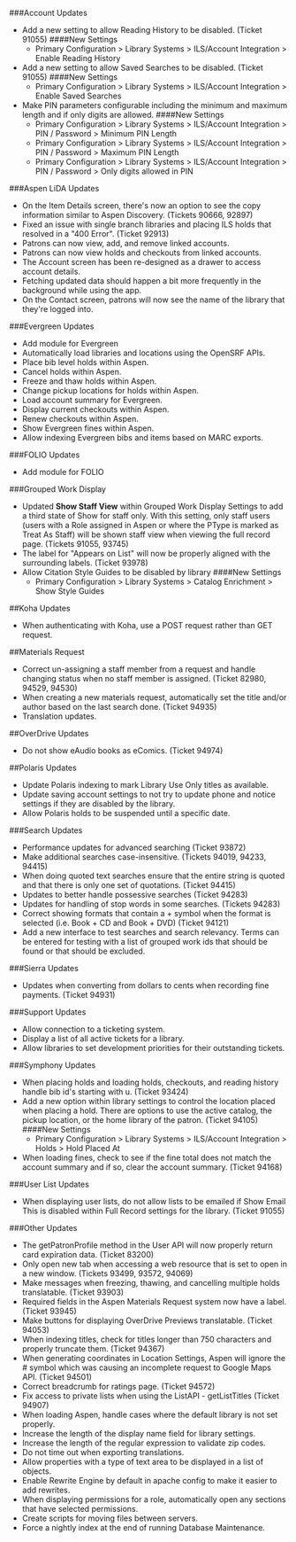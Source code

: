 ###Account Updates
- Add a new setting to allow Reading History to be disabled. (Ticket 91055)
  ####New Settings
    - Primary Configuration > Library Systems > ILS/Account Integration > Enable Reading History
- Add a new setting to allow Saved Searches to be disabled. (Ticket 91055)
  ####New Settings
  - Primary Configuration > Library Systems > ILS/Account Integration > Enable Saved Searches
- Make PIN parameters configurable including the minimum and maximum length and if only digits are allowed. 
  ####New Settings
  - Primary Configuration > Library Systems > ILS/Account Integration > PIN / Password > Minimum PIN Length
  - Primary Configuration > Library Systems > ILS/Account Integration > PIN / Password > Maximum PIN Length
  - Primary Configuration > Library Systems > ILS/Account Integration > PIN / Password > Only digits allowed in PIN

###Aspen LiDA Updates
- On the Item Details screen, there's now an option to see the copy information similar to Aspen Discovery. (Tickets 90666, 92897)
- Fixed an issue with single branch libraries and placing ILS holds that resolved in a "400 Error". (Ticket 92913)
- Patrons can now view, add, and remove linked accounts.
- Patrons can now view holds and checkouts from linked accounts.
- The Account screen has been re-designed as a drawer to access account details.
- Fetching updated data should happen a bit more frequently in the background while using the app.
- On the Contact screen, patrons will now see the name of the library that they're logged into.

###Evergreen Updates
- Add module for Evergreen
- Automatically load libraries and locations using the OpenSRF APIs.  
- Place bib level holds within Aspen.
- Cancel holds within Aspen.
- Freeze and thaw holds within Aspen.
- Change pickup locations for holds within Aspen.
- Load account summary for Evergreen.
- Display current checkouts within Aspen.
- Renew checkouts within Aspen.
- Show Evergreen fines within Aspen.
- Allow indexing Evergreen bibs and items based on MARC exports. 

###FOLIO Updates
- Add module for FOLIO

###Grouped Work Display
- Updated **Show Staff View** within Grouped Work Display Settings to add a third state of Show for staff only.  With this setting, only staff users (users with a Role assigned in Aspen or where the PType is marked as Treat As Staff) will be shown staff view when viewing the full record page. (Tickets 91055, 93745)
- The label for "Appears on List" will now be properly aligned with the surrounding labels. (Ticket 93978)
- Allow Citation Style Guides to be disabled by library
  ####New Settings
  - Primary Configuration > Library Systems > Catalog Enrichment > Show Style Guides

##Koha Updates
- When authenticating with Koha, use a POST request rather than GET request. 

##Materials Request
- Correct un-assigning a staff member from a request and handle changing status when no staff member is assigned. (Ticket 82980, 94529, 94530)
- When creating a new materials request, automatically set the title and/or author based on the last search done.  (Ticket 94935)
- Translation updates.

##OverDrive Updates
- Do not show eAudio books as eComics. (Ticket 94974)

##Polaris Updates
- Update Polaris indexing to mark Library Use Only titles as available. 
- Update saving account settings to not try to update phone and notice settings if they are disabled by the library. 
- Allow Polaris holds to be suspended until a specific date. 

###Search Updates
- Performance updates for advanced searching (Ticket 93872)
- Make additional searches case-insensitive. (Tickets 94019, 94233, 94415)
- When doing quoted text searches ensure that the entire string is quoted and that there is only one set of quotations. (Ticket 94415)
- Updates to better handle possessive searches (Ticket 94283)
- Updates for handling of stop words in some searches. (Tickets 94283)
- Correct showing formats that contain a + symbol when the format is selected (i.e. Book + CD and Book + DVD) (Ticket 94121)
- Add a new interface to test searches and search relevancy.  Terms can be entered for testing with a list of grouped work ids that should be found or that should be excluded. 

###Sierra Updates
- Updates when converting from dollars to cents when recording fine payments. (Ticket 94931)

###Support Updates
- Allow connection to a ticketing system. 
- Display a list of all active tickets for a library. 
- Allow libraries to set development priorities for their outstanding tickets. 

###Symphony Updates
- When placing holds and loading holds, checkouts, and reading history handle bib id's starting with u. (Ticket 93424)
- Add a new option within library settings to control the location placed when placing a hold. There are options to use the active catalog, the pickup location, or the home library of the patron. (Ticket 94105)
  ####New Settings
  - Primary Configuration > Library Systems > ILS/Account Integration > Holds > Hold Placed At
- When loading fines, check to see if the fine total does not match the account summary and if so, clear the account summary. (Ticket 94168)

###User List Updates
- When displaying user lists, do not allow lists to be emailed if Show Email This is disabled within Full Record settings for the library. (Ticket 91055)

###Other Updates
- The getPatronProfile method in the User API will now properly return card expiration data. (Ticket 83200)
- Only open new tab when accessing a web resource that is set to open in a new window. (Tickets 93499, 93572, 94069)
- Make messages when freezing, thawing, and cancelling multiple holds translatable. (Ticket 93903)
- Required fields in the Aspen Materials Request system now have a label. (Ticket 93945)
- Make buttons for displaying OverDrive Previews translatable. (Ticket 94053)
- When indexing titles, check for titles longer than 750 characters and properly truncate them. (Ticket 94367)
- When generating coordinates in Location Settings, Aspen will ignore the # symbol which was causing an incomplete request to Google Maps API. (Ticket 94501)
- Correct breadcrumb for ratings page. (Ticket 94572)
- Fix access to private lists when using the ListAPI - getListTitles (Ticket 94907)
- When loading Aspen, handle cases where the default library is not set properly. 
- Increase the length of the display name field for library settings.
- Increase the length of the regular expression to validate zip codes. 
- Do not time out when exporting translations. 
- Allow properties with a type of text area to be displayed in a list of objects. 
- Enable Rewrite Engine by default in apache config to make it easier to add rewrites. 
- When displaying permissions for a role, automatically open any sections that have selected permissions. 
- Create scripts for moving files between servers.
- Force a nightly index at the end of running Database Maintenance.
